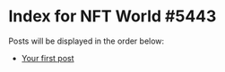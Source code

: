 # Index for NFT World #5443
Posts will be displayed in the order below:

- [Your first post](./001-first.md)

